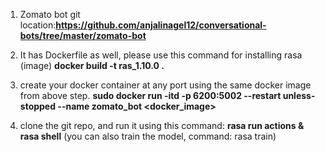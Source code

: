 1. Zomato bot git location:**https://github.com/anjalinagel12/conversational-bots/tree/master/zomato-bot**

2. It has Dockerfile as well, please use this command for installing rasa (image)
   **docker build -t ras_1.10.0 .**

3. create your docker container at any port using the same docker image from above step.
   **sudo docker run -itd -p 6200:5002  --restart unless-stopped --name zomato_bot <docker_image>**​ 

4. clone the git repo, and run it using this command: 
   **rasa run actions & rasa shell**  (you can also train the model, command: rasa train)
